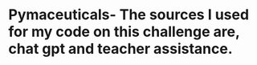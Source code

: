 # Pymaceuticals- The sources I used for my code on this challenge are, chat gpt and teacher assistance.
